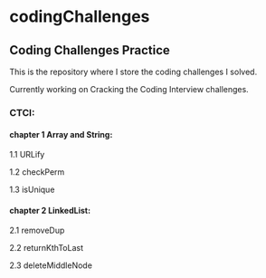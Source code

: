 # codingChallenges
## Coding Challenges Practice

This is the repository where I store the coding challenges I solved.

Currently working on Cracking the Coding Interview challenges.

### CTCI:

#### chapter 1 Array and String:

1.1 URLify

1.2 checkPerm

1.3 isUnique


#### chapter 2 LinkedList:

2.1 removeDup

2.2 returnKthToLast

2.3 deleteMiddleNode
